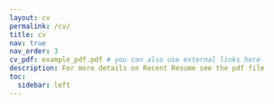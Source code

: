 ```yaml
---
layout: cv
permalink: /cv/
title: cv
nav: true
nav_order: 3
cv_pdf: example_pdf.pdf # you can also use external links here
description: For more details on Recent Resume see the pdf file
toc:
  sidebar: left
---
```

